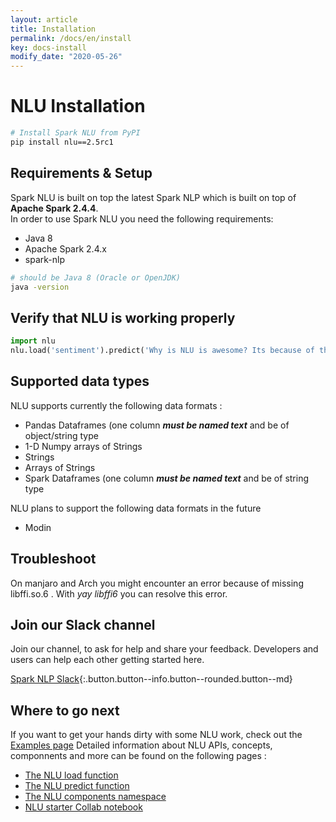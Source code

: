 ```yaml
---
layout: article
title: Installation
permalink: /docs/en/install
key: docs-install
modify_date: "2020-05-26"
---
```


# NLU Installation

```bash
# Install Spark NLU from PyPI
pip install nlu==2.5rc1
```
## Requirements & Setup

Spark NLU is built on top the latest Spark NLP which is built on top of **Apache Spark 2.4.4**.     
In order to use Spark NLU you need the following requirements:

* Java 8
* Apache Spark 2.4.x
* spark-nlp


```bash
# should be Java 8 (Oracle or OpenJDK)
java -version
```

## Verify that NLU is working properly

```python
import nlu
nlu.load('sentiment').predict('Why is NLU is awesome? Its because of the sauce!')
```


##  Supported data types
NLU supports currently the following data formats : 
- Pandas Dataframes  (one column ***must be named text*** and be of object/string type
- 1-D Numpy arrays of Strings
- Strings
- Arrays of Strings
- Spark Dataframes  (one column ***must be named text*** and be of string type

NLU plans to support the following data formats in the future
- Modin


## Troubleshoot

On manjaro and Arch you might encounter an error because of missing libffi.so.6 . 
With *yay libffi6* you can resolve this error.



## Join our Slack channel

Join our channel, to ask for help and share your feedback. Developers and users can help each other getting started here.

[Spark NLP Slack](https://join.slack.com/t/spark-nlp/shared_invite/enQtNjA4MTE2MDI1MDkxLWVjNWUzOGNlODg1Y2FkNGEzNDQ1NDJjMjc3Y2FkOGFmN2Q3ODIyZGVhMzU0NGM3NzRjNDkyZjZlZTQ0YzY1N2I){:.button.button--info.button--rounded.button--md}


## Where to go next

If you want to get your hands dirty with some NLU work, check out the [Examples page](examples)
Detailed information about NLU APIs, concepts, componnents and more can be found on the following pages : 

- [The NLU load function](load_api)
- [The NLU predict function](predict_api)
- [The NLU components namespace](model_namespace)
- [NLU starter Collab notebook](https://colab.research.google.com/drive/1hJ6BiYXxfeDfDjsZu0ZI2TnOa9nrIxfI?usp=sharing)
